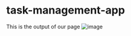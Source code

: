 # task-management-app
This is the output of our page
![image](https://user-images.githubusercontent.com/82432273/134695262-cb00c0fe-1c56-4ed9-bde5-70d8b3a25983.png)
